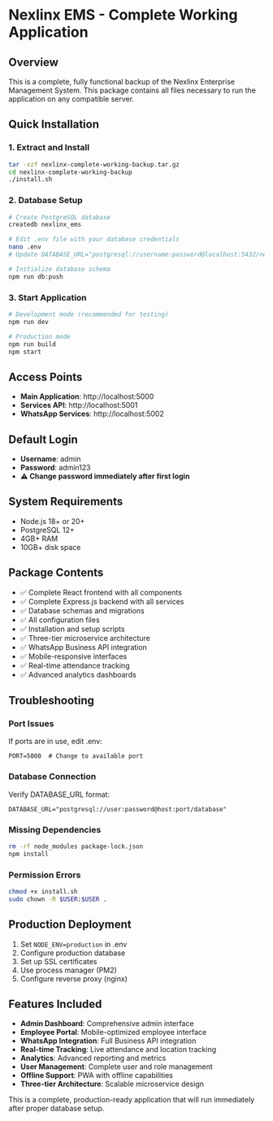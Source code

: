 # Nexlinx EMS - Complete Working Application

## Overview
This is a complete, fully functional backup of the Nexlinx Enterprise Management System. This package contains all files necessary to run the application on any compatible server.

## Quick Installation

### 1. Extract and Install
```bash
tar -xzf nexlinx-complete-working-backup.tar.gz
cd nexlinx-complete-working-backup
./install.sh
```

### 2. Database Setup
```bash
# Create PostgreSQL database
createdb nexlinx_ems

# Edit .env file with your database credentials
nano .env
# Update DATABASE_URL="postgresql://username:password@localhost:5432/nexlinx_ems"

# Initialize database schema
npm run db:push
```

### 3. Start Application
```bash
# Development mode (recommended for testing)
npm run dev

# Production mode
npm run build
npm start
```

## Access Points
- **Main Application**: http://localhost:5000
- **Services API**: http://localhost:5001
- **WhatsApp Services**: http://localhost:5002

## Default Login
- **Username**: admin
- **Password**: admin123
- **⚠️ Change password immediately after first login**

## System Requirements
- Node.js 18+ or 20+
- PostgreSQL 12+
- 4GB+ RAM
- 10GB+ disk space

## Package Contents
- ✅ Complete React frontend with all components
- ✅ Complete Express.js backend with all services
- ✅ Database schemas and migrations
- ✅ All configuration files
- ✅ Installation and setup scripts
- ✅ Three-tier microservice architecture
- ✅ WhatsApp Business API integration
- ✅ Mobile-responsive interfaces
- ✅ Real-time attendance tracking
- ✅ Advanced analytics dashboards

## Troubleshooting

### Port Issues
If ports are in use, edit .env:
```env
PORT=5000  # Change to available port
```

### Database Connection
Verify DATABASE_URL format:
```env
DATABASE_URL="postgresql://user:password@host:port/database"
```

### Missing Dependencies
```bash
rm -rf node_modules package-lock.json
npm install
```

### Permission Errors
```bash
chmod +x install.sh
sudo chown -R $USER:$USER .
```

## Production Deployment
1. Set `NODE_ENV=production` in .env
2. Configure production database
3. Set up SSL certificates
4. Use process manager (PM2)
5. Configure reverse proxy (nginx)

## Features Included
- **Admin Dashboard**: Comprehensive admin interface
- **Employee Portal**: Mobile-optimized employee interface
- **WhatsApp Integration**: Full Business API integration
- **Real-time Tracking**: Live attendance and location tracking
- **Analytics**: Advanced reporting and metrics
- **User Management**: Complete user and role management
- **Offline Support**: PWA with offline capabilities
- **Three-tier Architecture**: Scalable microservice design

This is a complete, production-ready application that will run immediately after proper database setup.